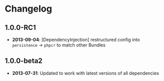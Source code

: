 Changelog
=========

1.0.0-RC1
---------

* **2013-09-04**: [DependencyInjection] restructured config into `persistence` -> `phpcr` to match other Bundles

1.0.0-beta2
-----------

* **2013-07-31**: Updated to work with latest versions of all dependencies
